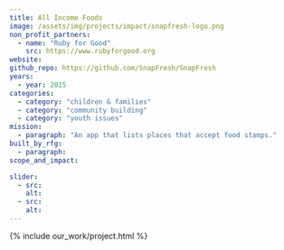 ```yaml
---
title: All Income Foods
image: /assets/img/projects/impact/snapfresh-logo.png
non_profit_partners:
  - name: "Ruby for Good"
    src: https://www.rubyforgood.org
website:
github_repo: https://github.com/SnapFresh/SnapFresh
years:
  - year: 2015
categories:
  - category: "children & families"
  - category: "community building"
  - category: "youth issues"
mission:
  - paragraph: "An app that lists places that accept food stamps."
built_by_rfg:
  - paragraph:
scope_and_impact:

slider:
  - src:
    alt:
  - src:
    alt:
---
```


{% include our_work/project.html %}
